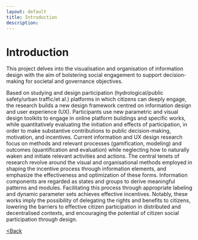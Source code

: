```yaml
---
layout: default
title: Introduction
description: 
---
```


# Introduction

This project delves into the visualisation and organisation of information design with the aim of bolstering social engagement to support decision-making for societal and governance objectives.

Based on studying and design participation (hydrological/public safety/urban traffic/et al.) platforms in which citizens can deeply engage, the research builds a new design framework centred on information design and user experience (UX). Participants use new parametric and visual design toolkits to engage in online platform buildings and specific works, while quantitatively evaluating the initiation and effects of participation, in order to make substantive contributions to public decision-making, motivation, and incentives. Current information and UX design research focus on methods and relevant processes (gamification, modeling) and outcomes (quantification and evaluation) while neglecting how to naturally waken and initiate relevant activities and actions. The central tenets of research revolve around the visual and organisational methods employed in shaping the incentive process through information elements, and emphasize the effectiveness and optimization of these forms. Information components are regarded as states and groups to derive meaningful patterns and modules. Facilitating this process through appropriate labeling and dynamic parameter sets achieves effective incentives.
Notably, these works imply the possibility of delegating the rights and benefits to citizens, lowering the barriers to effective citizen participation in distributed and decentralised contexts, and encouraging the potential of citizen social participation through design.


[<Back](./)
